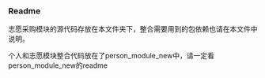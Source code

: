 ### Readme

志愿采购模块的源代码存放在本文件夹下，整合需要用到的包依赖也请在本文件中说明。

个人和志愿模块整合代码放在了person_module_new中，请一定看person_module_new的readme
